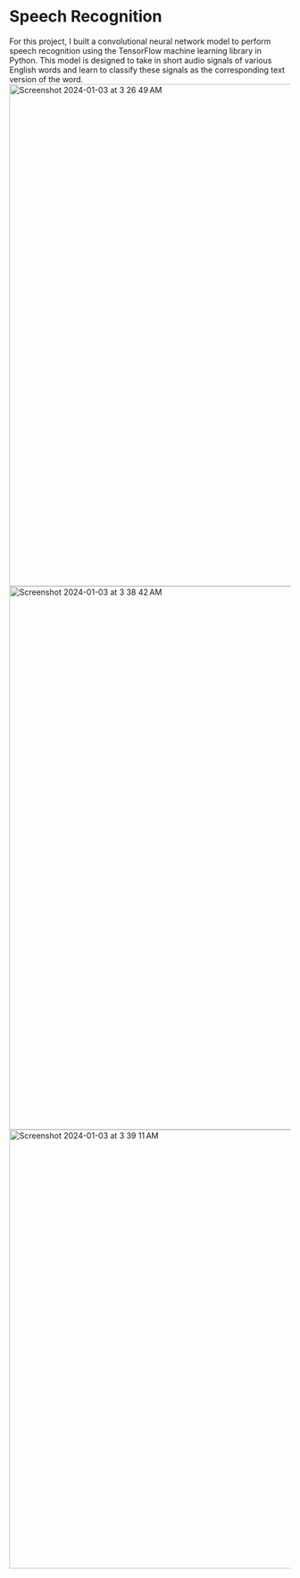 # Speech Recognition
For this project, I built a convolutional neural network model to perform speech recognition using the TensorFlow machine learning library in Python.
This model is designed to take in short audio signals of various English words and learn to classify these signals as the corresponding text version of the word.
<img width="897" alt="Screenshot 2024-01-03 at 3 26 49 AM" src="https://github.com/caseyhild/Speech-Recognition/assets/44584719/386d5703-d5d7-469a-aabf-313525af48b1">
<img width="971" alt="Screenshot 2024-01-03 at 3 38 42 AM" src="https://github.com/caseyhild/Speech-Recognition/assets/44584719/e41b5184-7175-4a40-a9f5-01937bb9fe7b">
<img width="784" alt="Screenshot 2024-01-03 at 3 39 11 AM" src="https://github.com/caseyhild/Speech-Recognition/assets/44584719/e4349271-d100-4810-a1e8-05eaee43044a">
